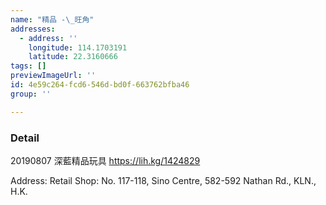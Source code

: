 ```yaml
---
name: "精品 -\_旺角"
addresses:
  - address: ''
    longitude: 114.1703191
    latitude: 22.3160666
tags: []
previewImageUrl: ''
id: 4e59c264-fcd6-546d-bd0f-663762bfba46
group: ''

---
```

### Detail
20190807
深藍精品玩具
https://lih.kg/1424829

Address:
Retail Shop: No. 117-118, Sino Centre, 582-592 Nathan Rd., KLN., H.K.

